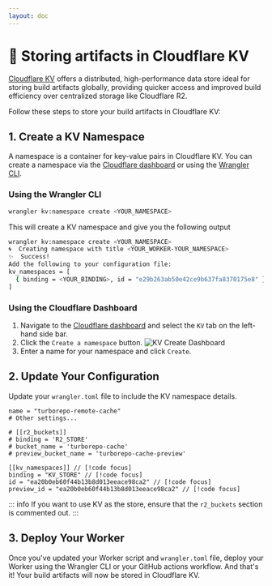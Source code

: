 ```yaml
---
layout: doc
---
```


# 🔑 Storing artifacts in Cloudflare KV

[Cloudflare KV](https://developers.cloudflare.com/kv/) offers a distributed, high-performance data store ideal for storing build artifacts globally, providing quicker access and improved build efficiency over centralized storage like Cloudflare R2.

Follow these steps to store your build artifacts in Cloudflare KV:

## 1. Create a KV Namespace

A namespace is a container for key-value pairs in Cloudflare KV. You can create a namespace via the [Cloudflare dashboard](https://dash.cloudflare.com/) or using the [Wrangler CLI](https://developers.cloudflare.com/workers/cli-wrangler/commands/#kvnamespace).

### Using the Wrangler CLI

```sh
wrangler kv:namespace create <YOUR_NAMESPACE>
```

This will create a KV namespace and give you the following output

```sh
wrangler kv:namespace create <YOUR_NAMESPACE>
🌀  Creating namespace with title <YOUR_WORKER-YOUR_NAMESPACE>
✨  Success!
Add the following to your configuration file:
kv_namespaces = [
  { binding = <YOUR_BINDING>, id = "e29b263ab50e42ce9b637fa8370175e8" }
]
```

### Using the Cloudflare Dashboard

1. Navigate to the [Cloudflare dashboard](https://dash.cloudflare.com/) and select the `KV` tab on the left-hand side bar.
2. Click the `Create a namespace` button.
   ![KV Create Dashboard](https://public-assets.turborepo-remote-cache.dev/cdn-cgi/image/width=960,quality=80,format=auto/images/kv-create-dashboard.jpg)
3. Enter a name for your namespace and click `Create`.

## 2. Update Your Configuration

Update your `wrangler.toml` file to include the KV namespace details.

```toml{11,12}
name = "turborepo-remote-cache"
# Other settings...

# [[r2_buckets]]
# binding = 'R2_STORE'
# bucket_name = 'turborepo-cache'
# preview_bucket_name = 'turborepo-cache-preview'

[[kv_namespaces]] // [!code focus]
binding = "KV_STORE" // [!code focus]
id = "ea20b0eb60f44b13b8d013eeace98ca2" // [!code focus]
preview_id = "ea20b0eb60f44b13b8d013eeace98ca2" // [!code focus]
```

::: info
If you want to use KV as the store, ensure that the `r2_buckets` section is commented out.
:::

## 3. Deploy Your Worker

Once you've updated your Worker script and `wrangler.toml` file, deploy your Worker using the Wrangler CLI or your GitHub actions workflow.
And that's it! Your build artifacts will now be stored in Cloudflare KV.
